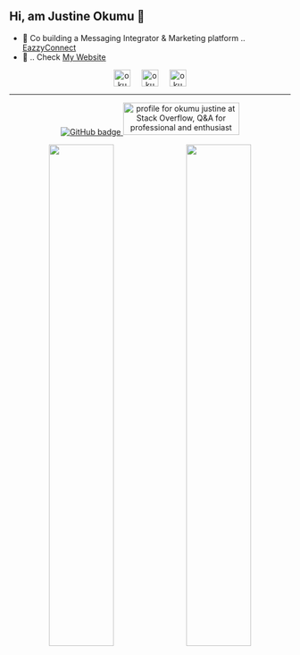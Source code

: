 <h2> Hi, am Justine Okumu 👋 </h2>

- 🔭 Co building a Messaging Integrator & Marketing platform .. [EazzyConnect](https://eazzyconnect.com)
- 🔭  .. Check [My Website](http://okumujustine.com/)

</p>
<p align="center">
<a href="https://www.linkedin.com/in/okumu-justine-b4993b13b/" target="blank"><img align="center" src="https://cdn.jsdelivr.net/npm/simple-icons@3.0.1/icons/linkedin.svg" alt="okumujustine" height="30" width="30" /></a> &nbsp; &nbsp;
<a href="https://www.facebook.com/okumu.justine.9/" target="blank"><img align="center" src="https://cdn.jsdelivr.net/npm/simple-icons@3.0.1/icons/facebook.svg" alt="okumujustine" height="30" width="30" /></a>  &nbsp; &nbsp;
<a href="mailto:okumujustine01@gmail.com" target="blank"><img align="center" src="https://cdn.jsdelivr.net/npm/simple-icons@3.0.1/icons/gmail.svg" alt="okumujustine01@gmail.com" height="30" width="30" /></a>
</p>
<hr/>
<p align="center">
  <a href="https://github.com/okumujustine?tab=followers">
    <img src="https://img.shields.io/github/followers/okumujustine?label=Followers&logo=GitHub&style=for-the-badge" alt="GitHub badge" />
  </a>
  <a href="https://stackoverflow.com/users/7869177/okumu-justine"><img  src="https://stackoverflow.com/users/flair/7869177.png" width="208" height="58" alt="profile for okumu justine at Stack Overflow, Q&amp;A for professional and enthusiast programmers" title="profile for okumu justine at Stack Overflow, Q&amp;A for professional and enthusiast programmers"></a>
 </p>
<p align="center">
  <img width="48%" src="https://github-readme-stats.vercel.app/api?username=okumujustine&show_icons=true&theme=tokyo"/>

  <img width="48%" src="https://github-readme-streak-stats.herokuapp.com/?user=okumujustine&theme=tokyo" />
</p>
